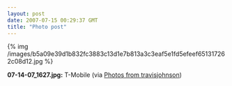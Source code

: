 ```yaml
---
layout: post
date: 2007-07-15 00:29:37 GMT
title: "Photo post"
---
```

{% img /images/b5a09e39d1b832fc3883c13d1e7b813a3c3eaf5e1fd5efeef651317262c08d12.jpg %}

<b>07-14-07_1627.jpg:</b> T-Mobile (via <a href="http://www.flickr.com/photos/travisjohnson/813067140/">Photos from travisjohnson</a>)